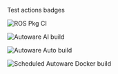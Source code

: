 Test actions badges

![ROS Pkg CI](https://github.com/sgermanserrano/github_actions_test/workflows/ROS%20Pkg%20CI/badge.svg)

![Autoware AI build](https://github.com/sgermanserrano/github_actions_test/workflows/Autoware%20AI%20build/badge.svg)

![Autoware Auto build](https://github.com/sgermanserrano/github_actions_test/workflows/Autoware%20Auto%20build/badge.svg)

![Scheduled Autoware Docker build](https://github.com/sgermanserrano/github_actions_test/workflows/Scheduled%20Autoware%20Docker%20build/badge.svg)

